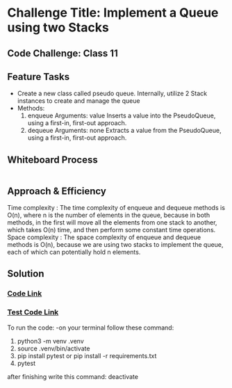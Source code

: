 # Challenge Title: Implement a Queue using two Stacks
## Code Challenge: Class 11
## Feature Tasks
- Create a new class called pseudo queue.
    Internally, utilize 2 Stack instances to create and manage the queue
- Methods:
    1. enqueue
        Arguments: value
        Inserts a value into the PseudoQueue, using a first-in, first-out approach.
    2. dequeue
        Arguments: none
        Extracts a value from the PseudoQueue, using a first-in, first-out approach.
## Whiteboard Process
![]()
## Approach & Efficiency

Time complexity :
    The time complexity of enqueue and dequeue methods is O(n), where n is the number of elements in the queue, because in both methods, in the first will move all the elements from one stack to another, which takes O(n) time, and then perform some constant time operations.
Space complexity :
    The space complexity of enqueue and dequeue methods is O(n), because we are using two stacks to implement the queue, each of which can potentially hold n elements.

## Solution
### [Code Link](./StackAndQueue/PseudoQueue.py)
### [Test Code Link](./tests/test_PseudoQueue.py)


To run the code:
-on your terminal follow these command:
1. python3 -m venv .venv
1. source .venv/bin/activate
2. pip install pytest or pip install -r requirements.txt
3. pytest 

after finishing write this command:
deactivate

